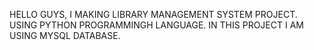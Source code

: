 HELLO GUYS, I MAKING LIBRARY MANAGEMENT SYSTEM PROJECT. USING PYTHON PROGRAMMINGH LANGUAGE. IN THIS PROJECT I AM USING MYSQL DATABASE. 
